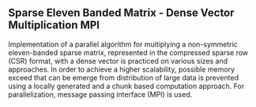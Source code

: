 ## Sparse Eleven Banded Matrix - Dense Vector Multiplication MPI 
Implementation of a parallel algorithm for multiplying a non-symmetric eleven-banded sparse matrix, represented in the compressed sparse row (CSR) format, with a dense vector is practiced on various sizes and approaches. 
In order to achieve a higher scalability, possible memory exceed that can be emerge from distribution of large data is prevented using a locally generated and a chunk based computation approach. For parallelization, message passing interface (MPI) is used.